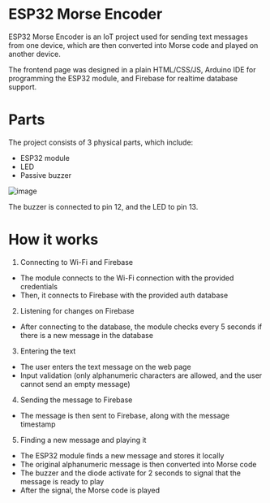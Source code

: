 # ESP32 Morse Encoder

ESP32 Morse Encoder is an IoT project used for sending text messages from one device, which are then converted into Morse code and played on another device.

The frontend page was designed in a plain HTML/CSS/JS, Arduino IDE for programming the ESP32 module, and Firebase for realtime database support.

# Parts

The project consists of 3 physical parts, which include:

- ESP32 module
- LED
- Passive buzzer

![image](https://github.com/user-attachments/assets/0566b1e9-be0b-4694-ac21-b3cd63f0d63e)

The buzzer is connected to pin 12, and the LED to pin 13.

# How it works

1. Connecting to Wi-Fi and Firebase
- The module connects to the Wi-Fi connection with the provided credentials
- Then, it connects to Firebase with the provided auth database
2. Listening for changes on Firebase
- After connecting to the database, the module checks every 5 seconds if there is a new message in the database
3. Entering the text
- The user enters the text message on the web page
- Input validation (only alphanumeric characters are allowed, and the user cannot send an empty message)
4. Sending the message to Firebase
- The message is then sent to Firebase, along with the message timestamp
5. Finding a new message and playing it 
- The ESP32 module finds a new message and stores it locally
- The original alphanumeric message is then converted into Morse code
- The buzzer and the diode activate for 2 seconds to signal that the message is ready to play
- After the signal, the Morse code is played


